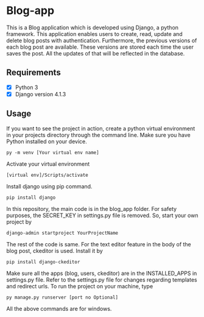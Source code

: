 # Blog-app
This is a Blog application which is developed using Django, a python framework. This application enables users to create, read, update and delete blog posts with authentication. Furthermore, the previous versions of each blog post are available. These versions are stored each time the user saves the post. All the updates of that will be reflected in the database.

## Requirements ##

- [x] Python 3
- [x] Django version 4.1.3

## Usage ##

If you want to see the project in action, create a python virtual environment in your projects directory through the command line.
Make sure you have Python installed on your device.

```shell
py -m venv [Your virtual env name]
```

Activate your virtual environment 

```shell
[virtual env]/Scripts/activate
```

Install django using pip command. 

```shell
pip install django 
```

In this repository, the main code is in the blog_app folder. For safety purposes, the SECRET_KEY in settings.py file is removed. 
So, start your own project by 

```shell
django-admin startproject YourProjectName
```
The rest of the code is same. For the text editor feature in the body of the blog post, ckeditor is used. Install it by

```shell
pip install django-ckeditor
```
Make sure all the apps (blog, users, ckeditor) are in the INSTALLED_APPS in settings.py file. 
Refer to the settings.py file for changes regarding templates and redirect urls. 
To run the project on your machine, type

```shell
py manage.py runserver [port no Optional]
```

All the above commands are for windows. 


